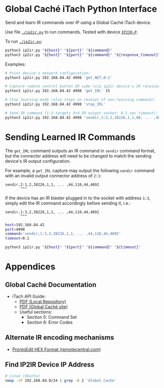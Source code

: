 # Global Caché iTach Python Interface

Send and learn IR commands over IP using a Global Caché iTach device. 

Use file [`./ip2ir.py`](ip2ir.py) to run commands. Tested with device
[`IP2IR-P`](https://www.globalcache.com/products/itach/ip2ir-pspecs/).

To run [`./ip2ir.py`](ip2ir.py):

```bash
python3 ip2ir.py "${host}" "${port}" "${command}"
python3 ip2ir.py "${host}" "${port}" "${command}" "${response_timeout}"
```

Examples:

```bash
# Print device's network configuration:
python3 ip2ir.py 192.168.84.42 4998 'get_NET,0:1'

# Capture remote control button IR code (via ip2ir device's IR receiver):
python3 ip2ir.py 192.168.84.42 4998 'get_IRL' 15

# Stop learning mode (also stops on receipt of non-learning command):
python3 ip2ir.py 192.168.84.42 4998 'stop_IRL'

# Send IR command (1:3 targets 3rd IR output socket; 0.1 sec timeout):
python3 ip2ir.py 192.168.84.42 4998 'sendir,1:3,2,38226,1,1,98, ... ,4892' 0.1
```

# Sending Learned IR Commands

The `get_IRL` command outputs an IR command in `sendir` command format, but
the connector address will need to be changed to match the sending device's
IR output configuration.

For example, a `get_IRL` capture may output the following `sendir` command
with an invalid output connector address of `2:1`:

```
sendir,2:1,2,38226,1,1, ... ,44,110,44,4892
       ^^^
```

If the device has an IR blaster plugged in to the socket with address `1:3`,
simply edit the IR command accordingly before sending it, i.e.:

```
sendir,1:3,2,38226,1,1, ... ,44,110,44,4892
       ^^^
```

```bash
host=192.168.84.42
port=4998
command='sendir,1:3,2,38226,1,1, ... ,44,110,44,4892'
timeout=0.1

python3 ip2ir.py "${host}" "${port}" "${command}" "${timeout}"
```

# Appendices

## Global Caché Documentation

* iTach API Guide:
  * [PDF (Local Repository)](API-iTach.pdf)
  * [PDF (Global Caché site)](https://www.globalcache.com/files/docs/API-iTach.pdf)
  * Useful sections:
    * Section 5: Command Set
    * Section 6: Error Codes

## Alternate IR encoding mechanisms

* [ProntoEdit HEX Format (remotecentral.com)](http://www.remotecentral.com/features/irdisp2.htm)

## Find IP2IR Device IP Address

```bash
# Linux (Ubuntu)
nmap -sP 192.168.84.0/24 | grep -B 2 'Global Cache'
```
